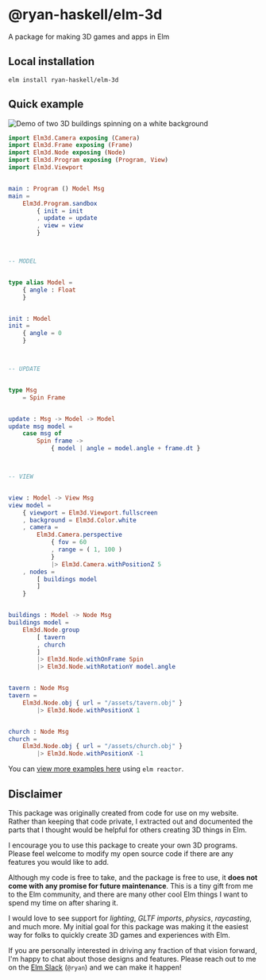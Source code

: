 # **@ryan-haskell/elm-3d**
A package for making 3D games and apps in Elm

## **Local installation**

```
elm install ryan-haskell/elm-3d
```

## **Quick example**

![Demo of two 3D buildings spinning on a white background](https://github.com/ryan-haskell/elm-3d/blob/main/example/webgl_obj_mtl.gif?raw=true)


```elm
import Elm3d.Camera exposing (Camera)
import Elm3d.Frame exposing (Frame)
import Elm3d.Node exposing (Node)
import Elm3d.Program exposing (Program, View)
import Elm3d.Viewport


main : Program () Model Msg
main =
    Elm3d.Program.sandbox
        { init = init
        , update = update
        , view = view
        }



-- MODEL


type alias Model =
    { angle : Float
    }


init : Model
init =
    { angle = 0
    }



-- UPDATE


type Msg
    = Spin Frame


update : Msg -> Model -> Model
update msg model =
    case msg of
        Spin frame ->
            { model | angle = model.angle + frame.dt }



-- VIEW


view : Model -> View Msg
view model =
    { viewport = Elm3d.Viewport.fullscreen
    , background = Elm3d.Color.white
    , camera =
        Elm3d.Camera.perspective
            { fov = 60
            , range = ( 1, 100 )
            }
            |> Elm3d.Camera.withPositionZ 5
    , nodes =
        [ buildings model
        ]
    }


buildings : Model -> Node Msg
buildings model =
    Elm3d.Node.group
        [ tavern
        , church
        ]
        |> Elm3d.Node.withOnFrame Spin
        |> Elm3d.Node.withRotationY model.angle


tavern : Node Msg
tavern =
    Elm3d.Node.obj { url = "/assets/tavern.obj" }
        |> Elm3d.Node.withPositionX 1


church : Node Msg
church =
    Elm3d.Node.obj { url = "/assets/church.obj" }
        |> Elm3d.Node.withPositionX -1
```

You can [view more examples here](https://github.com/ryan-haskell/elm-3d/blob/main/example) using `elm reactor`.

## **Disclaimer**

This package was originally created from code for use on my website. Rather than keeping that code private, I extracted out and documented the parts that I thought would be helpful for others creating 3D things in Elm.

I encourage you to use this package to create your own 3D programs. Please feel welcome to modify my open source code if there are any features you would like to add.

Although my code is free to take, and the package is free to use, it __does not come with any promise for future maintenance__. This is a tiny gift from me to the Elm community, and there are many other cool Elm things I want to spend my time on after sharing it.

I would love to see support for _lighting_, _GLTF imports_, _physics_, _raycasting_, and much more. My initial goal for this package was making it the easiest way for folks to quickly create 3D games and experiences with Elm.

If you are personally interested in driving any fraction of that vision forward, I'm happy to chat about those designs and features. Please reach out to me on the [Elm Slack](https://elm-lang.org/community/slack) (`@ryan`) and we can make it happen!